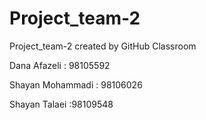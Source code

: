 # Project_team-2
Project_team-2 created by GitHub Classroom

Dana Afazeli : 98105592

Shayan Mohammadi : 98106026

Shayan Talaei :98109548
